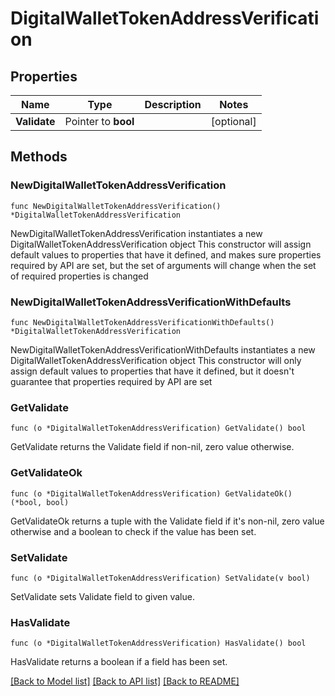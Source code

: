 # DigitalWalletTokenAddressVerification

## Properties

Name | Type | Description | Notes
------------ | ------------- | ------------- | -------------
**Validate** | Pointer to **bool** |  | [optional] 

## Methods

### NewDigitalWalletTokenAddressVerification

`func NewDigitalWalletTokenAddressVerification() *DigitalWalletTokenAddressVerification`

NewDigitalWalletTokenAddressVerification instantiates a new DigitalWalletTokenAddressVerification object
This constructor will assign default values to properties that have it defined,
and makes sure properties required by API are set, but the set of arguments
will change when the set of required properties is changed

### NewDigitalWalletTokenAddressVerificationWithDefaults

`func NewDigitalWalletTokenAddressVerificationWithDefaults() *DigitalWalletTokenAddressVerification`

NewDigitalWalletTokenAddressVerificationWithDefaults instantiates a new DigitalWalletTokenAddressVerification object
This constructor will only assign default values to properties that have it defined,
but it doesn't guarantee that properties required by API are set

### GetValidate

`func (o *DigitalWalletTokenAddressVerification) GetValidate() bool`

GetValidate returns the Validate field if non-nil, zero value otherwise.

### GetValidateOk

`func (o *DigitalWalletTokenAddressVerification) GetValidateOk() (*bool, bool)`

GetValidateOk returns a tuple with the Validate field if it's non-nil, zero value otherwise
and a boolean to check if the value has been set.

### SetValidate

`func (o *DigitalWalletTokenAddressVerification) SetValidate(v bool)`

SetValidate sets Validate field to given value.

### HasValidate

`func (o *DigitalWalletTokenAddressVerification) HasValidate() bool`

HasValidate returns a boolean if a field has been set.


[[Back to Model list]](../README.md#documentation-for-models) [[Back to API list]](../README.md#documentation-for-api-endpoints) [[Back to README]](../README.md)


